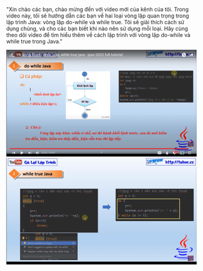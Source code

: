 "Xin chào các bạn, chào mừng đến với video mới của kênh của tôi. Trong video này, tôi sẽ hướng dẫn các bạn về
hai loại vòng lặp quan trọng trong lập trình Java: vòng lặp do-while và while true. Tôi sẽ giải thích cách sử
dụng chúng, và cho các bạn biết khi nào nên sử dụng mỗi loại. Hãy cùng theo dõi video để tìm hiểu thêm về cách
lập trình với vòng lặp do-while và while true trong Java."

![img_1.png](img_1.png)
![img.png](img.png)
